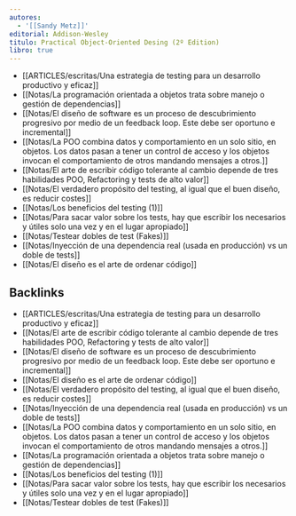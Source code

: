 ```yaml
---
autores:
  - '[[Sandy Metz]]'
editorial: Addison-Wesley
titulo: Practical Object-Oriented Desing (2º Edition)
libro: true
---
```

- [[ARTICLES/escritas/Una estrategia de testing para un desarrollo productivo y eficaz]]
- [[Notas/La programación orientada a objetos trata sobre manejo o gestión de dependencias]]
- [[Notas/El diseño de software es un proceso de descubrimiento progresivo por medio de un feedback loop. Este debe ser oportuno e incremental]]
- [[Notas/La POO combina datos y comportamiento  en un solo sitio, en objetos. Los datos pasan a  tener un control de acceso y los objetos invocan el comportamiento de otros mandando mensajes a otros.]]
- [[Notas/El arte de escribir código tolerante al cambio depende de tres habilidades POO, Refactoring y tests de alto valor]]
- [[Notas/El verdadero propósito del testing, al igual que el buen diseño, es reducir costes]]
- [[Notas/Los beneficios del testing (1)]]
- [[Notas/Para sacar valor sobre los tests, hay que escribir los necesarios y útiles solo una vez y en el lugar apropiado]]
- [[Notas/Testear dobles de test (Fakes)]]
- [[Notas/Inyección de una dependencia real (usada en producción) vs un doble de tests]]
- [[Notas/El diseño es el arte de ordenar código]]

<!-- backlinks:start -->

## Backlinks

- [[ARTICLES/escritas/Una estrategia de testing para un desarrollo productivo y eficaz]]
- [[Notas/El arte de escribir código tolerante al cambio depende de tres habilidades POO, Refactoring y tests de alto valor]]
- [[Notas/El diseño de software es un proceso de descubrimiento progresivo por medio de un feedback loop. Este debe ser oportuno e incremental]]
- [[Notas/El diseño es el arte de ordenar código]]
- [[Notas/El verdadero propósito del testing, al igual que el buen diseño, es reducir costes]]
- [[Notas/Inyección de una dependencia real (usada en producción) vs un doble de tests]]
- [[Notas/La POO combina datos y comportamiento  en un solo sitio, en objetos. Los datos pasan a  tener un control de acceso y los objetos invocan el comportamiento de otros mandando mensajes a otros.]]
- [[Notas/La programación orientada a objetos trata sobre manejo o gestión de dependencias]]
- [[Notas/Los beneficios del testing (1)]]
- [[Notas/Para sacar valor sobre los tests, hay que escribir los necesarios y útiles solo una vez y en el lugar apropiado]]
- [[Notas/Testear dobles de test (Fakes)]]

<!-- backlinks:end -->
